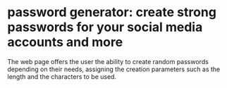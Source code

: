 # password generator: create strong passwords for your social media accounts and more
The web page offers the user the ability to create random passwords depending on their needs, assigning the creation parameters such as the length and the characters to be used.
